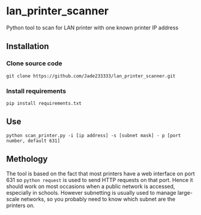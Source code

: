 # lan_printer_scanner
Python tool to scan for LAN printer with one known printer IP address

## Installation
### Clone source code
```
git clone https://github.com/Jade233333/lan_printer_scanner.git
```
### Install requirements
```
pip install requirements.txt
```
## Use
```
python scan_printer.py -i [ip address] -s [subnet mask] - p [port number, default 631]
```
## Methology 
The tool is based on the fact that most printers have a web interface on port 631 so `python request` is used to send HTTP requests on that port. Hence it should work on most occasions when a public network is accessed, especially in schools. However subnetting is usually used to manage large-scale networks, so you probably need to know which subnet are the printers on.
